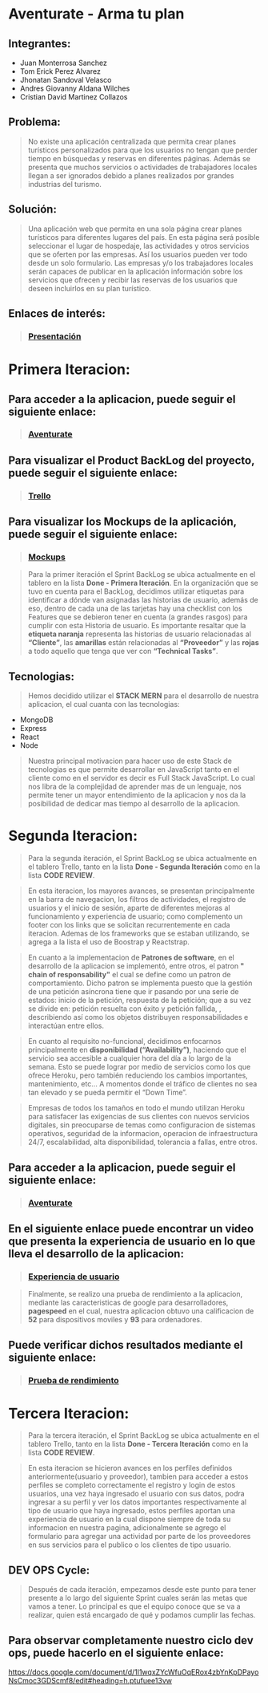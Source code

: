 
# Aventurate - Arma tu plan

## Integrantes:

* Juan Monterrosa Sanchez
* Tom Erick Perez Alvarez 
* Jhonatan Sandoval Velasco
* Andres Giovanny Aldana Wilches
* Cristian David Martinez Collazos

## Problema:

>No existe una aplicación centralizada que permita crear planes turísticos personalizados para que los usuarios no tengan que perder tiempo en búsquedas y reservas en diferentes páginas. Además se presenta que muchos servicios o actividades de trabajadores locales llegan a ser ignorados debido a planes realizados por grandes industrias del turismo.

## Solución:

> Una aplicación web que permita en una sola página crear planes turísticos para diferentes lugares del país. En esta página será posible seleccionar el lugar de hospedaje, las actividades y otros servicios que se oferten por las empresas. Así los usuarios pueden ver todo desde un solo formulario. Las empresas y/o los trabajadores locales serán capaces de publicar en la aplicación información sobre los servicios que ofrecen y recibir las reservas de los usuarios que deseen incluirlos en su plan turístico. 

## Enlaces de interés:

>### [Presentación](https://speakerdeck.com/tpereza/software-engineering-iteration-0?slide=16)

# Primera Iteracion: 

## Para acceder a la aplicacion, puede seguir el siguiente enlace: 

>### [Aventurate](https://aventurate.herokuapp.com/)

## Para visualizar el Product BackLog del proyecto, puede seguir el siguiente enlace: 

>### [Trello](https://trello.com/b/iqyc9vN4)

## Para visualizar los Mockups de la aplicación, puede seguir el siguiente enlace: 

>### [Mockups](https://www.lucidchart.com/invitations/accept/0b6809af-6c77-4973-81bb-2786db4f0912)

> Para la primer iteración el Sprint BackLog se ubica actualmente en el tablero en la lista **Done - Primera Iteración**. En la organización que se tuvo en cuenta para el BackLog, decidimos utilizar etiquetas para identificar a dónde van asignadas las historias de usuario, además de eso, dentro de cada una de las tarjetas hay una checklist con los Features que se debieron tener en cuenta (a grandes rasgos) para cumplir con esta Historia de usuario. Es importante resaltar que la **etiqueta naranja** representa las historias de usuario relacionadas al **“Cliente”**, las **amarillas** están relacionadas al **“Proveedor”** y las **rojas** a todo aquello que tenga que ver con **“Technical Tasks”**. 

## Tecnologias:

> Hemos decidido utilizar el **STACK MERN** para el desarrollo de nuestra aplicacion, el cual cuanta con las tecnologias:
  * MongoDB
  * Express
  * React 
  * Node
  
> Nuestra principal motivacion para hacer uso de este Stack de tecnologias es que permite desarrollar en JavaScript tanto en el cliente como en el servidor es decir es Full Stack JavaScript. Lo cual nos libra de la complejidad de aprender mas de un lenguaje, nos permite tener un mayor entendimiento de la aplicacion y nos da la posibilidad de dedicar mas tiempo al desarrollo de la aplicacion. 

# Segunda Iteracion:

> Para la segunda iteración, el Sprint BackLog se ubica actualmente en el tablero Trello, tanto en la lista **Done - Segunda Iteración** como en la lista **CODE REVIEW**.

> En esta iteracion, los mayores avances, se presentan principalmente en la barra de navegacion, los filtros de actividades, el registro de usuarios y el inicio de sesión, aparte de diferentes mejoras al funcionamiento y experiencia de usuario; como complemento un footer con los links que se solicitan recurrentemente en cada iteracion. Ademas de los frameworks que se estaban utilizando, se agrega a la lista el uso de Boostrap y Reactstrap.

> En cuanto a la implementacion de **Patrones de software**, en el desarrollo de la aplicacion se implementó, entre otros, el patron **" chain of responsability"** el cual se define como un patron de comportamiento. Dicho patron se implementa puesto que la gestión de una petición asíncrona tiene que ir pasando por una serie de estados: inicio de la petición, respuesta de la petición; que a su vez se divide en: petición resuelta con éxito y petición fallida, , describiendo así como los objetos distribuyen responsabilidades e interactúan entre ellos.

> En cuanto al requisito no-funcional, decidimos enfocarnos principalmente en **disponibilidad (“Availability”)**, haciendo que el servicio sea accesible a cualquier hora del día a lo largo de la semana. Esto se puede lograr por medio de servicios como los que ofrece Heroku, pero también reduciendo los cambios importantes, mantenimiento, etc… A momentos donde el tráfico de clientes no sea tan elevado y se pueda permitir el “Down Time”.

> Empresas de todos los tamaños en todo el mundo utilizan Heroku para satisfacer las exigencias de sus clientes con nuevos servicios digitales, sin preocuparse de temas como configuracion de sistemas operativos, seguridad de la informacion, operacion de infraestructura 24/7, escalabilidad, alta disponibilidad, tolerancia a fallas, entre otros. 

## Para acceder a la aplicacion, puede seguir el siguiente enlace: 

>### [Aventurate](https://aventurate.herokuapp.com/)

## En el siguiente enlace puede encontrar un video que presenta la experiencia de usuario en lo que lleva el desarrollo de la aplicacion:

>### [Experiencia de usuario](https://drive.google.com/drive/folders/1dRbYoYL8HuSf00hf60tURgv2DTBSW-g0?usp=sharing)

> Finalmente, se realizo una prueba de rendimiento a la aplicacion, mediante las caracteristicas de google para desarrolladores, **pagespeed** en el cual, nuestra aplicacion obtuvo una calificacion de **52** para dispositivos moviles y **93** para ordenadores.

## Puede verificar dichos resultados mediante el siguiente enlace: 

>### [Prueba de rendimiento](https://developers.google.com/speed/pagespeed/insights/?url=https%3A%2F%2Faventurate.herokuapp.com%2F&tab=desktop)

# Tercera Iteracion:

> Para la tercera iteración, el Sprint BackLog se ubica actualmente en el tablero Trello, tanto en la lista **Done - Tercera Iteración** como en la lista **CODE REVIEW**.

> En esta iteracion se hicieron avances en los perfiles definidos anteriormente(usuario y proveedor), tambien para acceder a estos perfiles se completo correctamente el registro y login de estos usuarios, una vez haya ingresado el usuario con sus datos, podra ingresar a su perfil y ver los datos importantes respectivamente al tipo de usuario que haya ingresado, estos perfiles aportan una experiencia de usuario en la cual dispone siempre de toda su informacion en nuestra pagina, adicionalmente se agrego el formulario para agregar una actividad por parte de los proveedores en sus servicios para el publico o los clientes de tipo usuario.

## DEV OPS Cycle: 
>Después de cada iteración, empezamos desde este punto para tener presente a lo largo del siguiente Sprint cuales serán las metas que vamos a tener. Lo principal es que el equipo conoce que se va a realizar, quien está encargado de qué y podamos cumplir las fechas.

## Para observar completamente nuestro ciclo dev ops, puede hacerlo en el siguiente enlace:

https://docs.google.com/document/d/1l1wqxZYcWfuOqERox4zbYnKpDPayoNsCmoc3GDScmf8/edit#heading=h.ptufuee13vw
